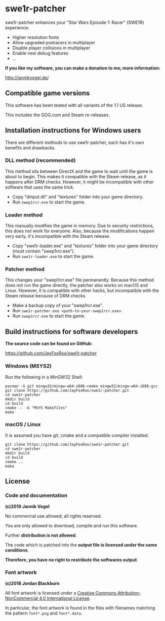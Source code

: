 # swe1r-patcher


swe1r-patcher enhances your "Star Wars Episode 1: Racer" (SWE1R) experience:

- Higher resolution fonts
- Allow upgraded podracers in multiplayer
- Disable player collisions in multiplayer
- Enable new debug features
- ...


**If you like my software, you can make a donation to me; more information:**

http://jannikvogel.de/


## Compatible game versions

This software has been tested with all variants of the 1.1 US release.

This includes the GOG.com and Steam re-releases.


## Installation instructions for Windows users

There are different methods to use swe1r-patcher, each has it's own benefits and drawbacks.

### DLL method (recommended)

This method sits between DirectX and the game to wait until the game is about to begin.
This makes it compatible with the Steam release, as it happens after DRM checks.
However, it might be incompatible with other software that uses the same trick.

- Copy "dinput.dll" and "textures" folder into your game directory.
- Run `swep1rcr.exe` to start the game.

### Loader method

This manually modifies the game in memory.
Due to security restrictions, this does not work for everyone.
Also, because the modifications happen very early, it's incompatible with the Steam release.

- Copy "swe1r-loader.exe" and "textures" folder into your game directory (must contain "swep1rcr.exe").
- Run `swe1r-loader.exe` to start the game.

### Patcher method

This changes your "swep1rcr.exe" file permanently.
Because this method does not run the game directly, the patcher also works on macOS and Linux.
However, it is compatible with other hacks, but incompatible with the Steam release because of DRM checks.

- Make a backup copy of your "swep1rcr.exe".
- Run `swe1r-patcher.exe <path-to-your-swep1rcr.exe>`.
- Run `swep1rcr.exe` to start the game.


## Build instructions for software developers

**The source code can be found on GitHub:**

https://github.com/JayFoxRox/swe1r-patcher


### Windows (MSYS2)

Run the following in a MinGW32 Shell:

```
pacman -S git mingw32/mingw-w64-i686-cmake mingw32/mingw-w64-i686-gcc
git clone https://github.com/JayFoxRox/swe1r-patcher.git
cd swe1r-patcher
mkdir build
cd build
cmake .. -G "MSYS Makefiles"
make
```

### macOS / Linux

It is assumed you have git, cmake and a compatible compiler installed.

```
git clone https://github.com/JayFoxRox/swe1r-patcher.git
cd swe1r-patcher
mkdir build
cd build
cmake ..
make
```


## License

### Code and documentation

**(c)2019 Jannik Vogel**


No commercial use allowed; all rights reserved.

You are only allowed to download, compile and run this software.

Further **distribution is not allowed**.

The code which is patched into the **output file is licensed under the same conditions**.

**Therefore, you have no right to restribute the softwares output**.


### Font artwork

**(c)2018 Jordan Blackburn**


All font artwork is licensed under a [Creative Commons Attribution-NonCommercial 4.0 International License](http://creativecommons.org/licenses/by-nc/4.0/).

In particular, the font artwork is found in the files with filenames matching the pattern `font*.png` and `font*.data`.
